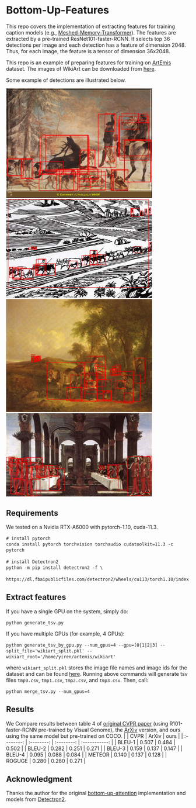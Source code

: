 # Bottom-Up-Features
This repo covers the implementation of extracting features for training caption models (e.g., [Meshed-Memory-Transformer](https://github.com/aimagelab/meshed-memory-transformer)). The features are extracted by a pre-trained ResNet101-faster-RCNN. It selects top 36 detections per image and each detection has a feature of dimension 2048. Thus, for each image, the feature is a tensor of dimension 36x2048.

This repo is an example of preparing features for training on [ArtEmis](https://github.com/Kilichbek/artemis-speaker-tools-b) dataset. The images of WikiArt can be downloaded from [here](https://github.com/cs-chan/ArtGAN/tree/master/WikiArt%20Dataset).

Some example of detections are illustrated below.

<img src="images/6.jpg" width="400">
<img src="images/7.jpg" width="400">
<img src="images/34.jpg" width="400">
<img src="images/58.jpg" width="400">


## Requirements
We tested on a Nvidia RTX-A6000 with pytorch-1.10, cuda-11.3.
```shell
# install pytorch
conda install pytorch torchvision torchaudio cudatoolkit=11.3 -c pytorch

# install Detectron2
python -m pip install detectron2 -f \
  https://dl.fbaipublicfiles.com/detectron2/wheels/cu113/torch1.10/index.html
```

## Extract features
If you have a single GPU on the system, simply do:
```shell
python generate_tsv.py
```
If you have multiple GPUs (for example, 4 GPUs):
```shell
python generate_tsv_by_gpu.py --num_gpus=4 --gpu=[0|1|2|3] --split_file='wikiart_split.pkl' --wikiart_root='/home/yiren/artemis/wikiart'
```
where `wikiart_split.pkl` stores the image file names and image ids for the dataset and can be found [here](https://drive.google.com/file/d/1gjzGK-D9bqxPjjvYdM51sJSm3Vzvh59G/view). Running above commands will generate tsv files `tmp0.csv`, `tmp1.csv`, `tmp2.csv`, and `tmp3.csv`. Then, call:
```shell
python merge_tsv.py --num_gpus=4
```

## Results
We Compare results between table 4 of [original CVPR paper](https://openaccess.thecvf.com/content/CVPR2021/papers/Achlioptas_ArtEmis_Affective_Language_for_Visual_Art_CVPR_2021_paper.pdf) (using R101-faster-RCNN pre-trained by Visual Genome), the [ArXiv](https://arxiv.org/pdf/2101.07396.pdf) version, and ours using the same model but pre-trained on COCO.
|     	     |    CVPR    |    ArXiv   |      ours     |
| :--------: | :--------: | :--------: | :-----------: |
|  BLEU-1    |    0.507	  |    0.484	 |      0.502	   |
|  BLEU-2    |    0.282   |    0.251   |      0.271    |
|  BLEU-3    |    0.159   |    0.137   |      0.147    |
|  BLEU-4    |    0.095   |    0.088   |      0.084    |
|  METEOR    |    0.140   |    0.137   |      0.128    |
|  ROGUGE    |    0.280   |    0.280   |      0.271    |

## Acknowledgment
Thanks the author for the original [bottom-up-attention](https://github.com/peteanderson80/bottom-up-attention/blob/master/tools/generate_tsv.py) implementation and models from [Detectron2](https://github.com/facebookresearch/detectron2).
